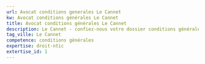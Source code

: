 ```yaml
---
url: Avocat conditions generales Le Cannet
kw: Avocat conditions générales Le Cannet
title: Avocat conditions générales Le Cannet
description: Le Cannet - confiez-nous votre dossier conditions générales
tag_ville: Le Cannet
competence: conditions générales
expertise: droit-ntic
extertise_id: 1
---
```

